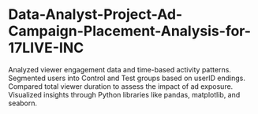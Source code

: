 # Data-Analyst-Project-Ad-Campaign-Placement-Analysis-for-17LIVE-INC
Analyzed viewer engagement data and time-based activity patterns.  Segmented users into Control and Test groups based on userID endings.  Compared total viewer duration to assess the impact of ad exposure.  Visualized insights through Python libraries like pandas, matplotlib, and seaborn.
